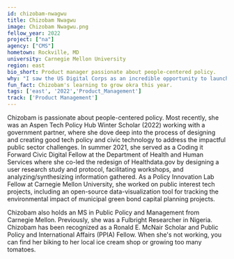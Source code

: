 ```yaml
---
id: chizobam-nwagwu
title: Chizobam Nwagwu
image: Chizobam Nwagwu.png
fellow_year: 2022
project: ["na"]
agency: ["CMS"]
hometown: Rockville, MD
university: Carnegie Mellon University
region: east
bio_short: Product manager passionate about people-centered policy. 
why: "I saw the US Digital Corps as an incredible opportunity to launch my career in public service and impact my community. As an early career civic technologist excited by mission-driven work, I appreciate that the USDC program provides mentorship, training, and resources for fellows to navigate bureaucratic establishments and positively impact the public." 
fun_fact: Chizobam's learning to grow okra this year.  
tags: ['east', '2022','Product_Management']
track: ['Product Management']
---
```


Chizobam is passionate about people-centered policy. Most recently, she was an Aspen Tech Policy Hub Winter Scholar (2022) working with a government partner, where she dove deep into the process of designing and creating good tech policy and civic technology to address the impactful public sector challenges. In summer 2021, she served as a Coding it Forward Civic Digital Fellow  at the Department of Health and Human Services where she co-led the redesign of Healthdata.gov by designing a user research study and protocol, facilitating workshops, and analyzing/synthesizing information gathered. As a Policy Innovation Lab Fellow at Carnegie Mellon University, she worked on public interest tech projects, including an open-source data-visualization tool for tracking the environmental impact of municipal green bond capital planning projects. 

Chizobam also holds an MS in Public Policy and Management from Carnegie Mellon. Previously, she was a Fulbright Researcher in Nigeria. Chizobam has been recognized as a Ronald E. McNair Scholar and Public Policy and International Affairs (PPIA) Fellow. When she's not working, you can find her biking to her local ice cream shop or growing too many tomatoes.  

